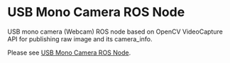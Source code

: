 USB Mono Camera ROS Node
========================
USB mono camera (Webcam) ROS node based on OpenCV VideoCapture API for publishing raw image and its camera_info.

Please see [USB Mono Camera ROS Node](../../../ros1/drivers/mono_capture/README.md).

